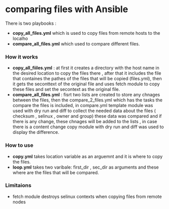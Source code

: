 # comparing files with Ansible
There is two playbooks :
- **copy_all_files.yml** which is used to copy files from remote hosts to the localho
- **compare_all_files.yml**   which used to compare different files.


### How it works
- **copy_all_fiiles.yml** : at first it creates a directory with the host name in the desired location to copy the files there , after that it includes the file that containes the pathes of the files that will be copied (files.yml), then it gets the seconttext of the original file and  uses fetch module to copy these files and set the secontext as the original file.
- **compare_all_files.yml** : fisrt two lists are created to store any chnages between the files, then the compare_2_files.yml which has the tasks the compare the files is included, in compare.yml template module was used with dry run and diff to collect the needed data about the files ( checksum , selinux , owner and group) these data was compared and if there is any change, these chnages will be added to the lists , in case there is a content change copy module with dry run and diff was used to display the difference. 
### How to use 
- **copy.yml** takes location variable as an arguemnt and it is where to copy the files.
- **loop.yml** takes two varibale: first_dir , sec_dir as arguments and these where are the files that will be compared.

### Limitaions
- fetch module destroys selinux contexts when copying files from remote nodes
